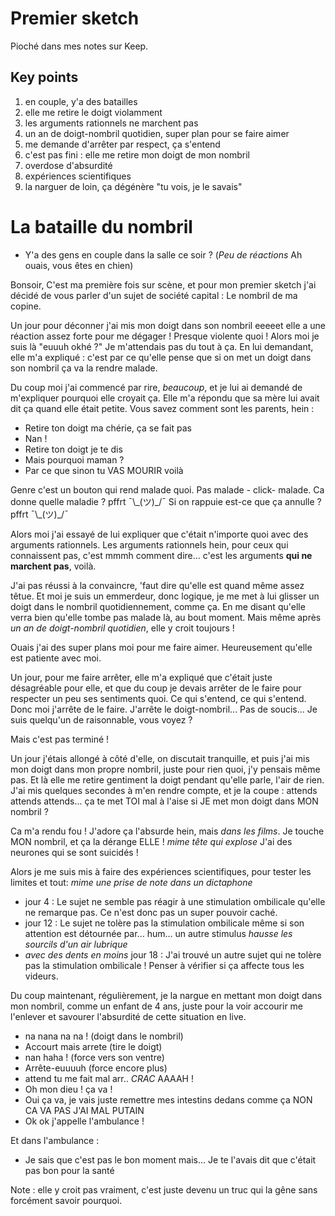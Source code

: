 # Premier sketch

Pioché dans mes notes sur Keep.


## Key points

1. en couple, y'a des batailles
2. elle me retire le doigt violamment
3. les arguments rationnels ne marchent pas
4. un an de doigt-nombril quotidien, super plan pour se faire aimer
5. me demande d'arrêter par respect, ça s'entend
6. c'est pas fini : elle me retire mon doigt de mon nombril
7. overdose d'absurdité
8. expériences scientifiques
9. la narguer de loin, ça dégénère "tu vois, je le savais"

# La bataille du nombril

- Y'a des gens en couple dans la salle ce soir ? (_Peu de réactions_ Ah ouais, vous êtes en chien)

Bonsoir, C'est ma première fois sur scène, et pour mon premier sketch j'ai décidé de vous parler d'un sujet de société capital : Le nombril de ma copine.

Un jour pour déconner j'ai mis mon doigt dans son nombril eeeeet elle a une réaction assez forte pour me dégager ! Presque violente quoi ! Alors moi je suis là "euuuh okhé ?" Je m'attendais pas du tout à ça. En lui demandant, elle m'a expliqué : c'est par ce qu'elle pense que si on met un doigt dans son nombril ça va la rendre malade.

Du coup moi j'ai commencé par rire, _beaucoup_, et je lui ai demandé de m'expliquer pourquoi elle croyait ça. Elle m'a répondu que sa mère lui avait dit ça quand elle était petite. Vous savez comment sont les parents, hein :
- Retire ton doigt ma chérie, ça se fait pas
- Nan !
- Retire ton doigt je te dis
- Mais pourquoi maman ?
- Par ce que sinon tu VAS MOURIR voilà

Genre c'est un bouton qui rend malade quoi. Pas malade - click- malade.
Ca donne quelle maladie ? pffrt ¯\\\_(ツ)\_/¯
Si on rappuie est-ce que ça annulle ? pffrt ¯\\\_(ツ)\_/¯

Alors moi j'ai essayé de lui expliquer que c'était n'importe quoi avec des arguments rationnels. Les arguments rationnels hein, pour ceux qui connaissent pas, c'est mmmh comment dire... c'est les arguments **qui ne marchent pas**, voilà.

J'ai pas réussi à la convaincre, 'faut dire qu'elle est quand même assez têtue. Et moi je suis un emmerdeur, donc logique, je me met à lui glisser un doigt dans le nombril quotidiennement, comme ça. En me disant qu'elle verra bien qu'elle tombe pas malade là, au bout moment. Mais même après _un an de doigt-nombril quotidien_, elle y croit toujours !

Ouais j'ai des super plans moi pour me faire aimer. Heureusement qu'elle est patiente avec moi.


Un jour, pour me faire arrêter, elle m'a expliqué que c'était juste désagréable pour elle, et que du coup je devais arrêter de le faire pour respecter un peu ses sentiments quoi. Ce qui s'entend, ce qui s'entend. Donc moi j'arrête de le faire. J'arrête le doigt-nombril... Pas de soucis... Je suis quelqu'un de raisonnable, vous voyez ?

Mais c'est pas terminé !

Un jour j'étais allongé à côté d'elle, on discutait tranquille, et puis j'ai mis mon doigt dans mon propre nombril, juste pour rien quoi, j'y pensais même pas. Et là elle me retire gentiment la doigt pendant qu'elle parle, l'air de rien. J'ai mis quelques secondes à m'en rendre compte, et je la coupe : attends attends attends... ça te met TOI mal à l'aise si JE met mon doigt dans MON nombril ?

Ca m'a rendu fou ! J'adore ça l'absurde hein, mais _dans les films_. Je touche MON nombril, et ça la dérange ELLE ! *mime tête qui explose* J'ai des neurones qui se sont suicidés !

Alors je me suis mis à faire des expériences scientifiques, pour tester les limites et tout: *mime une prise de note dans un dictaphone*
- jour 4 : Le sujet ne semble pas réagir à une stimulation ombilicale qu'elle ne remarque pas. Ce n'est donc pas un super pouvoir caché.
- jour 12 : Le sujet ne tolère pas la stimulation ombilicale même si son attention est détournée par... hum... un autre stimulus _hausse les sourcils d'un air lubrique_
- _avec des dents en moins_ jour 18 : J'ai trouvé un autre sujet qui ne tolère pas la stimulation ombilicale ! Penser à vérifier si ça affecte tous les videurs.


Du coup maintenant, régulièrement, je la nargue en mettant mon doigt dans mon nombril, comme un enfant de 4 ans, juste pour la voir accourir me l'enlever et savourer l'absurdité de cette situation en live.
- na nana na na ! (doigt dans le nombril)
- Accourt mais arrete (tire le doigt)
- nan haha ! (force vers son ventre)
- Arrête-euuuuh (force encore plus)
- attend tu me fait mal arr.. *CRAC* AAAAH !
- Oh mon dieu ! ça va !
- Oui ça va, je vais juste remettre mes intestins dedans comme ça NON CA VA PAS J'AI MAL PUTAIN
- Ok ok j'appelle l'ambulance !

Et dans l'ambulance :
- Je sais que c'est pas le bon moment mais... Je te l'avais dit que c'était pas bon pour la santé


Note : elle y croit pas vraiment, c'est juste devenu un truc qui la gêne sans forcément savoir pourquoi.
